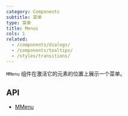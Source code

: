 ```yaml
---
category: Components
subtitle: 菜单
type: 菜单
title: Menus
cols: 1
related:
  - /components/dialogs/
  - /components/tooltips/
  - /styles/transitions/
---
```


`MMenu` 组件在激活它的元素的位置上展示一个菜单。

## API

- [MMenu](/docs/api/MMenu)